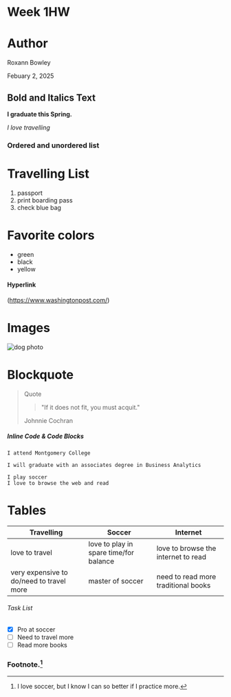 # Week 1HW
# Author
Roxann Bowley

Febuary 2, 2025

## Bold and Italics Text
**I graduate this Spring.**

*I love travelling*

### Ordered and unordered list ###

# Travelling List
1. passport
2. print boarding pass
3. check blue bag

# Favorite colors
* green
* black
* yellow

#### Hyperlink

 (https://www.washingtonpost.com/)

# Images

![dog photo](URL_of_the_dog_photo)

# Blockquote
> Quote
>> "If it does not fit, you must acquit."
>
> Johnnie Cochran

##### Inline Code & Code Blocks

`I attend Montgomery College`

`I will graduate with an associates degree in Business Analytics`

```
I play soccer
I love to browse the web and read
```

# Tables

|Travelling|Soccer | Internet |
|--------  | ----- | -------- |
|love to travel|love to play in spare time/for balance|love to browse the internet to read
|very expensive to do/need to travel more|master of soccer| need to read more traditional books

###### Task List

- [x] Pro at soccer
- [ ] Need to travel more
- [ ] Read more books

### Footnote.[^1]

[^1]: I love soccer, but I know I can so better if I practice more.





